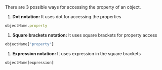 
  There are 3 possible ways for accessing the property of an object.
  1. **Dot notation:** It uses dot for accessing the properties

  ```javascript
  objectName.property
  ```

  1. **Square brackets notation:** It uses square brackets for property access

  ```javascript
  objectName["property"]
  ```

  1. **Expression notation:** It uses expression in the square brackets

  ```javascript
  objectName[expression]
  ```
